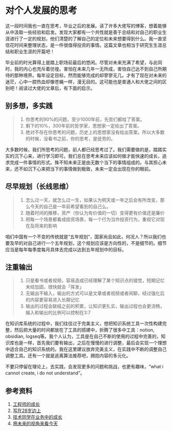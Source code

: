 # 对个人发展的思考


这一段时间我也一直在思考，毕业之后的发展。读了许多大佬写的博客，想着能够从中汲取一些经验和启发。发现大家都有一个共性就是善于总结和对自己的职业生涯进行了一定的规划，他们清楚的了解自己的定位和未来想要得到什么。我一直坚信花时间来整理状态，是一件很值得投资的事情。这篇文章也相当于研究生生涯总结和职业生涯的开篇吧！

毕业前的时光算得上是踏上职场前最后的悠闲。尽管对未来充满了希望，与此同时，我的内心也充斥着彷徨。害怕在未来几年一无所成，害怕自己达不到自己所期待的那种境界。每年设定目标，然而能够完成的却寥寥无几。才有了现在对未来的迷茫，心中一腔热血却像苍蝇一样，漫无目的。这可能也是普通人和大佬之间的区别吧！阅读过大佬的文章后，有下面的启示。
## 别多想，多实践
> 1. 你思考的90%的问题，至少1000年前，先哲们都给了答案。
> 2. 剩下的10%，300年前的哲学家，思想家一定给出了答案。
> 3. 绝对不存在你思考的问题，历史上的思想家没有给出答案。所以大多数的时候，没看书之前，你的思考，是徒劳的。

大多数时候，我们所思考的问题，前人都已经思考过了。我们需要做的是，踏踏实实的沉下心来，进行学习即可。我们总在思考未来应该如何做才能快速的成长，追求完成一件事情的形式。殊不知未来正是由无数个当下的事情组成的。与其担心未来，还不如沉下心来把当下的事情做到极致，未来一定会出现在你的眼前。

## 尽早规划（长线思维）
> 1. 怎么过一天，就怎么过一生，如果认为明天或一年之后会有所改变，那么今天的自己是一年前希望看到的自己么。
> 2. 随着时间的推移，资产（你认为有价值的一切）变得更有价值还是廉价
> 3. 把每一个场景都看成投资场景，每一个行为当作投资行为，重视它对现在及将来的影响

咱们中国有一个不变的传统就是“五年规划”，国家尚且如此，何况人？所以我们也要及早的对自己进行一个五年规划，这个规划应该是方向性的，不是细节的。细节应当是每年每季度每月具体去完成以达到五年规划中的目标。

## 注重输出
> 1. 只是看书或者视频，容易造成已经理解了某个知识点的错觉，短期记忆未经加固，很快就会「挥发」
> 2. 无输出不输入，输出的方式可以是文章或者视频或者闲聊，经过强化后的内容更容易进入长期记忆
> 3. 输出的过程会联结之前的积累，让知识更扎实，输出过程也会更流畅，输入和输出的比例可以控制在3:7

在知识库系统的过程中，我们往往过于完美主义，想把知识系统工具一次性构建完整，然后把大量的时间都放在了工具的搭建中，折腾了很多中工具：notion, obsidian, logseq等。我个人认为，工具是在自己不断的使用的过程中完善的，知识库也是一样，首先我们要有输出，之后在慢慢的进行调整，最后会实现一个理想中适合自己的知识系统的。我在这里建议放弃完美主义，在实践中不断的调整自己调整工具。还有一个就是逃离算法推荐吧，拥抱内容的多元化。

不要只停留在理论上，去实践，会发现更多的问题和挑战，也更有趣味，“what i cannot create, i do not understand”。

## 参考资料
1. [工程师的成长](https://limboy.me/posts/eng-growth/)
2. [写在28岁边上](https://yishi.io/28-years-old-summary/)
3. [技术同学在业务中的成长](http://www.barretlee.com/blog/2020/08/17/growth-in-work/)
4. [用未来的视角来看今天](http://www.barretlee.com/blog/2020/06/16/look-from-future/)
